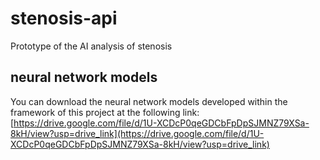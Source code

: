 # stenosis-api
Prototype of the AI analysis of stenosis

## neural network models

You can download the neural network models developed within the framework of this project at the following link: [https://drive.google.com/file/d/1U-XCDcP0qeGDCbFpDpSJMNZ79XSa-8kH/view?usp=drive_link](https://drive.google.com/file/d/1U-XCDcP0qeGDCbFpDpSJMNZ79XSa-8kH/view?usp=drive_link)


